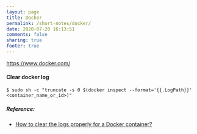 ```yaml
---
layout: page
title: Docker
permalink: /short-notes/docker/
date: 2020-07-20 16:13:51
comments: false
sharing: true
footer: true
---
```


https://www.docker.com/

#### Clear docker log

```
$ sudo sh -c "truncate -s 0 $(docker inspect --format='{{.LogPath}}' <container_name_or_id>)"
```

##### Reference:

- [How to clear the logs properly for a Docker container?](https://stackoverflow.com/questions/42510002/how-to-clear-the-logs-properly-for-a-docker-container/42510314#42510314)
